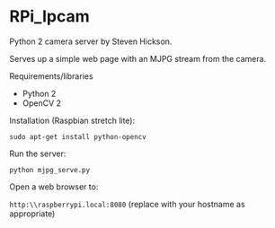 # RPi_Ipcam

Python 2 camera server by Steven Hickson.

Serves up a simple web page with an MJPG stream from the camera.

Requirements/libraries
* Python 2
* OpenCV 2

Installation (Raspbian stretch lite):

```sudo apt-get install python-opencv```

Run the server:

```python mjpg_serve.py```

Open a web browser to:

```http:\\raspberrypi.local:8080```  (replace with your hostname as appropriate)
